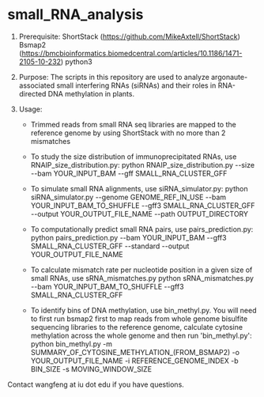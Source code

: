 # small_RNA_analysis

1. Prerequisite: ShortStack (https://github.com/MikeAxtell/ShortStack)
                 Bsmap2 (https://bmcbioinformatics.biomedcentral.com/articles/10.1186/1471-2105-10-232)
                 python3

2. Purpose: The scripts in this repository are used to analyze argonaute-associated small interfering RNAs (siRNAs) and their roles in RNA-directed DNA methylation in plants.

3. Usage:
   -  Trimmed reads from small RNA seq libraries are mapped to the reference genome by using ShortStack with no more than 2 mismatches

   -  To study the size distribution of immunoprecipitated RNAs, use RNAIP_size_distribution.py:
      python RNAIP_size_distribution.py --size --bam YOUR_INPUT_BAM --gff SMALL_RNA_CLUSTER_GFF
      
   -  To simulate small RNA alignments, use siRNA_simulator.py:
      python siRNA_simulator.py --genome GENOME_REF_IN_USE --bam YOUR_INPUT_BAM_TO_SHUFFLE --gff3 SMALL_RNA_CLUSTER_GFF --output YOUR_OUTPUT_FILE_NAME --path OUTPUT_DIRECTORY
   
   -  To computationally predict small RNA pairs, use pairs_prediction.py:
      python pairs_prediction.py --bam YOUR_INPUT_BAM --gff3 SMALL_RNA_CLUSTER_GFF --standard --output YOUR_OUTPUT_FILE_NAME
      
   -  To calculate mismatch rate per nucleotide position in a given size of small RNAs, use sRNA_mismatches.py
      python sRNA_mismatches.py --bam YOUR_INPUT_BAM_TO_SHUFFLE --gff3 SMALL_RNA_CLUSTER_GFF
      
   -  To identify bins of DNA methylation, use bin_methyl.py. You will need to first run bsmap2 first to map reads from whole genome bisulfite sequencing libraries to the reference genome, calculate cytosine methylation across the whole genome and then run 'bin_methyl.py':
      python bin_methyl.py -m SUMMARY_OF_CYTOSINE_METHYLATION_(FROM_BSMAP2) -o YOUR_OUTPUT_FILE_NAME -i REFERENCE_GENOME_INDEX -b BIN_SIZE -s MOVING_WINDOW_SIZE
      
      
Contact wangfeng at iu dot edu if you have questions.
